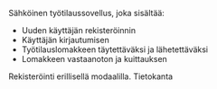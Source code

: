 Sähköinen työtilaussovellus, joka sisältää:
- Uuden käyttäjän rekisteröinnin
- Käyttäjän kirjautumisen
- Työtilauslomakkeen täytettäväksi ja lähetettäväksi
- Lomakkeen vastaanoton ja kuittauksen

Rekisteröinti erillisellä modaalilla.
Tietokanta

